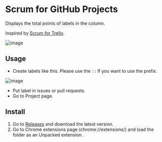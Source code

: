 # Scrum for GitHub Projects

Displays the total points of labels in the column.

Inspired by [Scrum for Trello](https://chrome.google.com/webstore/detail/scrum-for-trello/jdbcdblgjdpmfninkoogcfpnkjmndgje/reviews).

![image](https://user-images.githubusercontent.com/236607/43137294-755d7026-8f86-11e8-929d-fedecc7a955b.png)

## Usage

- Create labels like this. Please use the `::` If you want to use the prefix.

![image](https://user-images.githubusercontent.com/236607/43138019-95a2f8cc-8f88-11e8-97ce-ec21b014dadc.png)

- Put label in issues or pull requests.
- Go to Project page.

## Install

1. Go to [Releases](https://github.com/hikarock/scrum-for-github-projects/releases) and download the latest version.
2. Go to Chrome extensions page (chrome://extensions/) and load the folder as an Unpacked extension.

